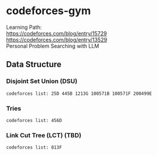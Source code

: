 # codeforces-gym

Learning Path:  
https://codeforces.com/blog/entry/15729  
https://codeforces.com/blog/entry/13529  
Personal Problem Searching with LLM


## Data Structure
### Disjoint Set Union  (DSU)
    codeforces list: 25D 445B 1213G 100571B 100571F 200499E

### Tries 
    codeforces list: 456D

### Link Cut Tree (LCT)  (TBD)
    codeforces list: 813F
